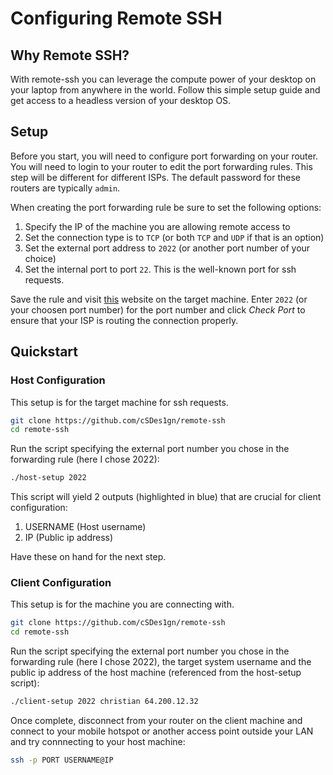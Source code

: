 # Configuring Remote SSH

## Why Remote SSH?
With remote-ssh you can leverage the compute power of your desktop on your laptop from anywhere in the world. Follow this simple setup guide and get access to a headless version of your desktop OS.

## Setup
Before you start, you will need to configure port forwarding on your router. You will need to login to your router to edit the port forwarding rules. This step will be different for different ISPs. The default password for these routers are typically `admin`.

When creating the port forwarding rule be sure to set the following options:
1. Specify the IP of the machine you are allowing remote access to
2. Set the connection type is to `TCP` (or both `TCP` and `UDP` if that is an option)
3. Set the external port address to `2022` (or another port number of your choice)
4. Set the internal port to port `22`. This is the well-known port for ssh requests.

Save the rule and visit [this](https://canyouseeme.org) website on the target machine. Enter `2022` (or your choosen port number) for the port number and click *Check Port* to ensure that your ISP is routing the connection properly.

## Quickstart

### Host Configuration
This setup is for the target machine for ssh requests.
```bash
git clone https://github.com/cSDes1gn/remote-ssh
cd remote-ssh
```
Run the script specifying the external port number you chose in the forwarding rule (here I chose 2022):
```bash
./host-setup 2022
```
This script will yield 2 outputs (highlighted in blue) that are crucial for client configuration:
1. USERNAME (Host username)
2. IP (Public ip address)

Have these on hand for the next step.

### Client Configuration
This setup is for the machine you are connecting with.
```bash
git clone https://github.com/cSDes1gn/remote-ssh
cd remote-ssh
```
Run the script specifying the external port number you chose in the forwarding rule (here I chose 2022), the target system username and the public ip address of the host machine (referenced from the host-setup script):
```bash
./client-setup 2022 christian 64.200.12.32
```

Once complete, disconnect from your router on the client machine and connect to your mobile hotspot or another access point outside your LAN and try connnecting to your host machine:

```bash
ssh -p PORT USERNAME@IP
```